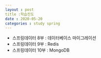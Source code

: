 ```yaml
---
layout : post
title :학습진도
date : 2020-05-20
categories : study spring
---
```

+ 스프링데이터 8부 : 데이터베이스 마이그레이션
+ 스프링데이터 9부 : Redis
+ 스프링데이터 10부 : MongoDB

